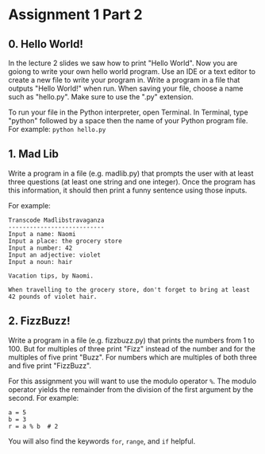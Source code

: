 # Assignment 1 Part 2


## 0. Hello World!

In the lecture 2 slides we saw how to print "Hello World".  Now you are goiong to write your own hello world program.  Use an IDE or a text editor to create a new file to write your program in.  Write a program in a file that outputs "Hello World!" when run.  When saving your file, choose a name such as "hello.py".  Make sure to use the ".py" extension.

To run your file in the Python interpreter, open Terminal. In Terminal, type "python" followed by a space then the name of your Python program file.  For example:
`python hello.py`


## 1. Mad Lib

Write a program in a file (e.g. madlib.py) that prompts the user with at least three questions (at least one string and one integer).  Once the program has this information, it should then print a funny sentence using those inputs.

For example:


    Transcode Madlibstravaganza
    ---------------------------
    Input a name: Naomi
    Input a place: the grocery store
    Input a number: 42
    Input an adjective: violet
    Input a noun: hair

    Vacation tips, by Naomi.

    When travelling to the grocery store, don't forget to bring at least 42 pounds of violet hair.


## 2. FizzBuzz!

Write a program in a file (e.g. fizzbuzz.py) that prints the numbers from 1 to 100.  But for multiples of three print "Fizz" instead of the number and for the multiples of five print "Buzz".  For numbers which are multiples of both three and five print "FizzBuzz".

For this assignment you will want to use the modulo operator `%`. The modulo operator yields the remainder from the division of the first argument by the second. For example:
```
a = 5
b = 3
r = a % b  # 2
```

You will also find the keywords `for`, `range`, and `if` helpful.
